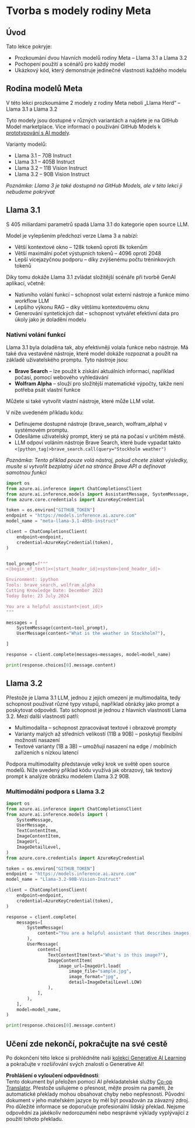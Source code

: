 <!--
CO_OP_TRANSLATOR_METADATA:
{
  "original_hash": "4c2a0b0c738b649ef049fb99a23be661",
  "translation_date": "2025-07-09T19:12:47+00:00",
  "source_file": "21-meta/README.md",
  "language_code": "cs"
}
-->
# Tvorba s modely rodiny Meta

## Úvod

Tato lekce pokryje:

- Prozkoumání dvou hlavních modelů rodiny Meta – Llama 3.1 a Llama 3.2
- Pochopení použití a scénářů pro každý model
- Ukázkový kód, který demonstruje jedinečné vlastnosti každého modelu

## Rodina modelů Meta

V této lekci prozkoumáme 2 modely z rodiny Meta neboli „Llama Herd“ – Llama 3.1 a Llama 3.2

Tyto modely jsou dostupné v různých variantách a najdete je na GitHub Model marketplace. Více informací o používání GitHub Models k [prototypování s AI modely](https://docs.github.com/en/github-models/prototyping-with-ai-models?WT.mc_id=academic-105485-koreyst).

Varianty modelů:
- Llama 3.1 – 70B Instruct
- Llama 3.1 – 405B Instruct
- Llama 3.2 – 11B Vision Instruct
- Llama 3.2 – 90B Vision Instruct

*Poznámka: Llama 3 je také dostupná na GitHub Models, ale v této lekci ji nebudeme pokrývat*

## Llama 3.1

S 405 miliardami parametrů spadá Llama 3.1 do kategorie open source LLM.

Model je vylepšením předchozí verze Llama 3 a nabízí:

- Větší kontextové okno – 128k tokenů oproti 8k tokenům
- Větší maximální počet výstupních tokenů – 4096 oproti 2048
- Lepší vícejazyčnou podporu – díky zvýšenému počtu tréninkových tokenů

Díky tomu dokáže Llama 3.1 zvládat složitější scénáře při tvorbě GenAI aplikací, včetně:
- Nativního volání funkcí – schopnost volat externí nástroje a funkce mimo workflow LLM
- Lepšího výkonu RAG – díky většímu kontextovému oknu
- Generování syntetických dat – schopnost vytvářet efektivní data pro úkoly jako je doladění modelu

### Nativní volání funkcí

Llama 3.1 byla doladěna tak, aby efektivněji volala funkce nebo nástroje. Má také dva vestavěné nástroje, které model dokáže rozpoznat a použít na základě uživatelského promptu. Tyto nástroje jsou:

- **Brave Search** – lze použít k získání aktuálních informací, například počasí, pomocí webového vyhledávání
- **Wolfram Alpha** – slouží pro složitější matematické výpočty, takže není potřeba psát vlastní funkce

Můžete si také vytvořit vlastní nástroje, které může LLM volat.

V níže uvedeném příkladu kódu:

- Definujeme dostupné nástroje (brave_search, wolfram_alpha) v systémovém promptu.
- Odesíláme uživatelský prompt, který se ptá na počasí v určitém městě.
- LLM odpoví voláním nástroje Brave Search, které bude vypadat takto `<|python_tag|>brave_search.call(query="Stockholm weather")`

*Poznámka: Tento příklad pouze volá nástroj, pokud chcete získat výsledky, musíte si vytvořit bezplatný účet na stránce Brave API a definovat samotnou funkci*

```python 
import os
from azure.ai.inference import ChatCompletionsClient
from azure.ai.inference.models import AssistantMessage, SystemMessage, UserMessage
from azure.core.credentials import AzureKeyCredential

token = os.environ["GITHUB_TOKEN"]
endpoint = "https://models.inference.ai.azure.com"
model_name = "meta-llama-3.1-405b-instruct"

client = ChatCompletionsClient(
    endpoint=endpoint,
    credential=AzureKeyCredential(token),
)


tool_prompt=f"""
<|begin_of_text|><|start_header_id|>system<|end_header_id|>

Environment: ipython
Tools: brave_search, wolfram_alpha
Cutting Knowledge Date: December 2023
Today Date: 23 July 2024

You are a helpful assistant<|eot_id|>
"""

messages = [
    SystemMessage(content=tool_prompt),
    UserMessage(content="What is the weather in Stockholm?"),

]

response = client.complete(messages=messages, model=model_name)

print(response.choices[0].message.content)
```

## Llama 3.2

Přestože je Llama 3.1 LLM, jednou z jejích omezení je multimodalita, tedy schopnost používat různé typy vstupů, například obrázky jako prompt a poskytovat odpovědi. Tato schopnost je jednou z hlavních vlastností Llama 3.2. Mezi další vlastnosti patří:

- Multimodalita – schopnost zpracovávat textové i obrazové prompty
- Varianty malých až středních velikostí (11B a 90B) – poskytují flexibilní možnosti nasazení
- Textové varianty (1B a 3B) – umožňují nasazení na edge / mobilních zařízeních s nízkou latencí

Podpora multimodality představuje velký krok ve světě open source modelů. Níže uvedený příklad kódu využívá jak obrazový, tak textový prompt k analýze obrázku modelem Llama 3.2 90B.

### Multimodální podpora s Llama 3.2

```python 
import os
from azure.ai.inference import ChatCompletionsClient
from azure.ai.inference.models import (
    SystemMessage,
    UserMessage,
    TextContentItem,
    ImageContentItem,
    ImageUrl,
    ImageDetailLevel,
)
from azure.core.credentials import AzureKeyCredential

token = os.environ["GITHUB_TOKEN"]
endpoint = "https://models.inference.ai.azure.com"
model_name = "Llama-3.2-90B-Vision-Instruct"

client = ChatCompletionsClient(
    endpoint=endpoint,
    credential=AzureKeyCredential(token),
)

response = client.complete(
    messages=[
        SystemMessage(
            content="You are a helpful assistant that describes images in details."
        ),
        UserMessage(
            content=[
                TextContentItem(text="What's in this image?"),
                ImageContentItem(
                    image_url=ImageUrl.load(
                        image_file="sample.jpg",
                        image_format="jpg",
                        detail=ImageDetailLevel.LOW)
                ),
            ],
        ),
    ],
    model=model_name,
)

print(response.choices[0].message.content)
```

## Učení zde nekončí, pokračujte na své cestě

Po dokončení této lekce si prohlédněte naši [kolekci Generative AI Learning](https://aka.ms/genai-collection?WT.mc_id=academic-105485-koreyst) a pokračujte v rozšiřování svých znalostí o Generative AI!

**Prohlášení o vyloučení odpovědnosti**:  
Tento dokument byl přeložen pomocí AI překladatelské služby [Co-op Translator](https://github.com/Azure/co-op-translator). Přestože usilujeme o přesnost, mějte prosím na paměti, že automatické překlady mohou obsahovat chyby nebo nepřesnosti. Původní dokument v jeho mateřském jazyce by měl být považován za závazný zdroj. Pro důležité informace se doporučuje profesionální lidský překlad. Nejsme odpovědní za jakékoliv nedorozumění nebo nesprávné výklady vyplývající z použití tohoto překladu.